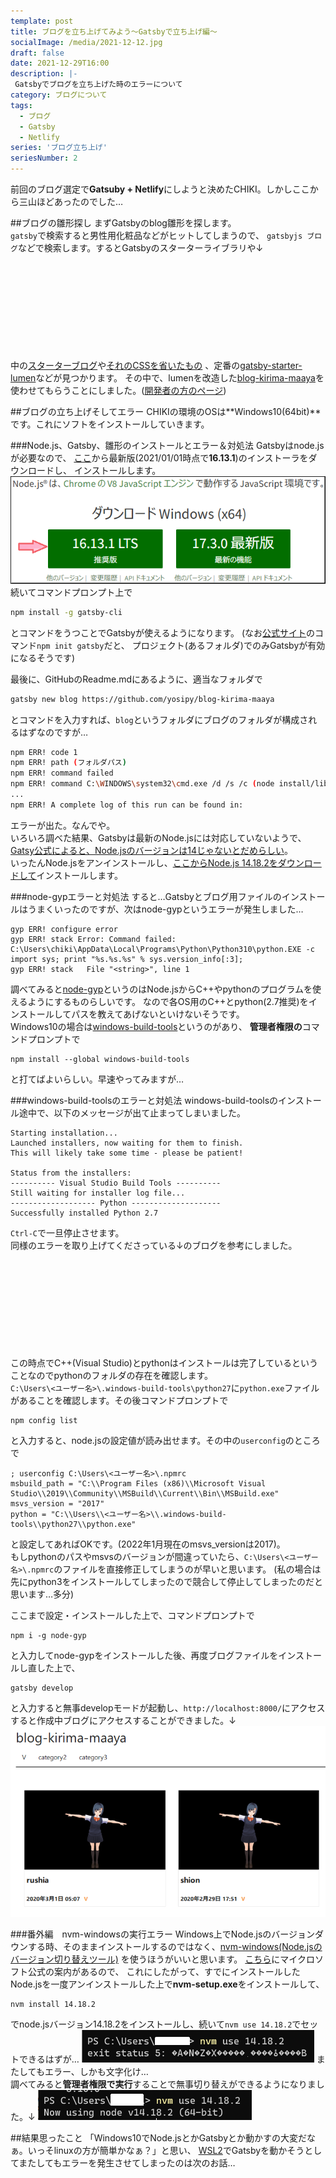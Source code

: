 ```yaml
---
template: post
title: ブログを立ち上げてみよう～Gatsbyで立ち上げ編～
socialImage: /media/2021-12-12.jpg
draft: false
date: 2021-12-29T16:00
description: |-
 Gatsbyでブログを立ち上げた時のエラーについて
category: ブログについて
tags:
  - ブログ
  - Gatsby
  - Netlify
series: 'ブログ立ち上げ'
seriesNumber: 2
---
```

前回のブログ選定で**Gatsuby + Netlify**にしようと決めたCHIKI。しかしここから三山ほどあったのでした…

##ブログの雛形探し
まずGatsbyのblog雛形を探します。   
`gatsby`で検索すると男性用化粧品などがヒットしてしまうので、
`gatsbyjs ブログ`などで検索します。するとGatsbyのスターターライブラリや↓

<div class="iframely-embed"><div class="iframely-responsive" style="height: 140px; padding-bottom: 0;"><a href="https://www.gatsbyjs.com/starters/" data-iframely-url="//cdn.iframe.ly/srKD0dV?card=small"> </a></div></div>

中の[スターターブログ](https://github.com/gatsbyjs/gatsby-starter-blog)や[それのCSSを省いたもの](https://github.com/noahg/gatsby-starter-blog-no-styles)
、定番の[gatsby-starter-lumen](https://github.com/alxshelepenok/gatsby-starter-lumen)などが見つかります。
その中で、lumenを改造した[blog-kirima-maaya](https://github.com/yosipy/blog-kirima-maaya)を使わせてもらうことにしました。([開発者の方のページ](http://codelabo.com/posts/20200329145358))

##ブログの立ち上げそしてエラー
CHIKIの環境のOSは**Windows10(64bit)**です。これにソフトをインストールしていきます。

###Node.js、Gatsby、雛形のインストールとエラー＆対処法
Gatsbyはnode.jsが必要なので、
[ここ](https://nodejs.org/ja/)から最新版(2021/01/01時点で**16.13.1**)のインストーラをダウンロードし、
インストールします。
 ![Node.jsダウンロード](./2021-01-01/2021-01-01_nodejs.png) 
続いてコマンドプロンプト上で
```bash
npm install -g gatsby-cli
```
とコマンドをうつことでGatsbyが使えるようになります。
(なお[公式サイト](https://www.gatsbyjs.com/)のコマンド`npm init gatsby`だと、
プロジェクト(あるフォルダ)でのみGatsbyが有効になるそうです)  

最後に、GitHubのReadme.mdにあるように、適当なフォルダで
```bash
gatsby new blog https://github.com/yosipy/blog-kirima-maaya
```
とコマンドを入力すれば、`blog`というフォルダにブログのフォルダが構成されるはずなのですが…
```bash
npm ERR! code 1
npm ERR! path (フォルダパス)
npm ERR! command failed
npm ERR! command C:\WINDOWS\system32\cmd.exe /d /s /c (node install/libvips && node install/dll-copy && prebuild-install) || (node-gyp rebuild && node install/dll-copy)
...
npm ERR! A complete log of this run can be found in:

```
エラーが出た。なんでや。  
いろいろ調べた結果、Gatsbyは最新のNode.jsには対応していないようで、
[Gatsy公式によると、Node.jsのバージョンは14じゃないとだめらしい](https://www.gatsbyjs.com/docs/upgrading-node-js/#upgrading-from-nodejs-version-10)。  
いったんNode.jsをアンインストールし、[ここからNode.js 14.18.2をダウンロードして](https://nodejs.org/ja/download/releases/)インストールします。

###node-gypエラーと対処法
すると…Gatsbyとブログ用ファイルのインストールはうまくいったのですが、次はnode-gypというエラーが発生しました…
```
gyp ERR! configure error
gyp ERR! stack Error: Command failed: C:\Users\chiki\AppData\Local\Programs\Python\Python310\python.EXE -c import sys; print "%s.%s.%s" % sys.version_info[:3];
gyp ERR! stack   File "<string>", line 1

```
調べてみると[node-gyp](https://github.com/nodejs/node-gyp)というのはNode.jsからC++やpythonのプログラムを使えるようにするものらしいです。
なので各OS用のC++とpython(2.7推奨)をインストールしてパスを教えてあげないといけないそうです。  
Windows10の場合は[windows-build-tools](https://github.com/felixrieseberg/windows-build-tools)というのがあり、
**管理者権限の**コマンドプロンプトで
```
npm install --global windows-build-tools
```
と打てばよいらしい。早速やってみますが…

###windows-build-toolsのエラーと対処法
windows-build-toolsのインストール途中で、以下のメッセージが出て止まってしまいました。
```
Starting installation...
Launched installers, now waiting for them to finish.
This will likely take some time - please be patient!

Status from the installers:
---------- Visual Studio Build Tools ----------
Still waiting for installer log file...
------------------- Python --------------------
Successfully installed Python 2.7
```
`Ctrl-C`で一旦停止させます。  
同様のエラーを取り上げてくださっている↓のブログを参考にしました。
<div class="iframely-embed"><div class="iframely-responsive" style="height: 140px; padding-bottom: 0;"><a href="https://moewe-net.com/nodejs/not-completed-windows-build-tools" data-iframely-url="//cdn.iframe.ly/mPoxkRQ"> </a></div></div>

この時点でC++(Visual Studio)とpythonはインストールは完了しているということなのでpythonのフォルダの存在を確認します。  
`C:\Users\<ユーザー名>\.windows-build-tools\python27`に`python.exe`ファイルがあることを確認します。その後コマンドプロンプトで
```
npm config list
```
と入力すると、node.jsの設定値が読み出せます。その中の`userconfig`のところで
```
; userconfig C:\Users\<ユーザー名>\.npmrc
msbuild_path = "C:\\Program Files (x86)\\Microsoft Visual Studio\\2019\\Community\\MSBuild\\Current\\Bin\\MSBuild.exe"
msvs_version = "2017"
python = "C:\\Users\\<ユーザー名>\\.windows-build-tools\\python27\\python.exe"
```
と設定してあればOKです。(2022年1月現在のmsvs_versionは2017)。   
もしpythonのパスやmsvsのバージョンが間違っていたら、`C:\Users\<ユーザー名>\.npmrc`のファイルを直接修正してしまうのが早いと思います。
(私の場合は先にpython3をインストールしてしまったので競合して停止してしまったのだと思います…多分)   

ここまで設定・インストールした上で、コマンドプロンプトで
```
npm i -g node-gyp
```
と入力してnode-gypをインストールした後、再度ブログファイルをインストールし直した上で、
```
gatsby develop
```
と入力すると無事developモードが起動し、`http://localhost:8000/`にアクセスすると作成中ブログにアクセスすることができました。↓
![ブログトップ画面](./2021-01-01/2021-01-01_blog.png) 

###番外編　nvm-windowsの実行エラー
Windows上でNode.jsのバージョンダウンする時、そのままインストールするのではなく、[nvm-windows(Node.jsのバージョン切り替えツール)](https://github.com/coreybutler/nvm-windows#node-version-manager-nvm-for-windows)
を使うほうがいいと思います。
[こちら](https://docs.microsoft.com/ja-jp/windows/dev-environment/javascript/nodejs-on-windows)にマイクロソフト公式の案内があるので、
これにしたがって、すでにインストールしたNode.jsを一度アンインストールした上で**nvm-setup.exe**をインストールして、

```
nvm install 14.18.2
```
でnode.jsバージョン14.18.2をインストールし、続いて`nvm use 14.18.2`でセットできるはずが…
![nvmエラー画面](./2021-01-01/nvmerror.png) 
またしてもエラー、しかも文字化け…   
調べてみると**管理者権限で実行**することで無事切り替えができるようになりました。↓
![nvm use成功画面](./2021-01-01/nvmuse.png) 

##結果思ったこと
「Windows10でNode.jsとかGatsbyとか動かすの大変だなぁ。いっそlinuxの方が簡単かなぁ？」と思い、
[WSL2](https://docs.microsoft.com/ja-jp/windows/wsl/install)でGatsbyを動かそうとしてまたしてもエラーを発生させてしまったのは次のお話…

